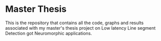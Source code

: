 # Master Thesis

This is the repository that contains all the code, graphs and results associated with my master's thesis project on Low latency Line segment Detection got Neuromorphic applications.
